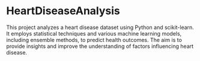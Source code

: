# HeartDiseaseAnalysis
This project analyzes a heart disease dataset using Python and scikit-learn. It employs statistical techniques and various machine learning models, including ensemble methods, to predict health outcomes. The aim is to provide insights and improve the understanding of factors influencing heart disease.

